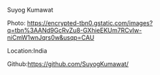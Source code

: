 Suyog Kumawat

Photo: https://encrypted-tbn0.gstatic.com/images?q=tbn%3AANd9GcRvZu8-GXhieEKUm7RCvIw-niCmW1wnJqrs0w&usqp=CAU

Location:India

Github:https://github.com/SuyogKumawat/
